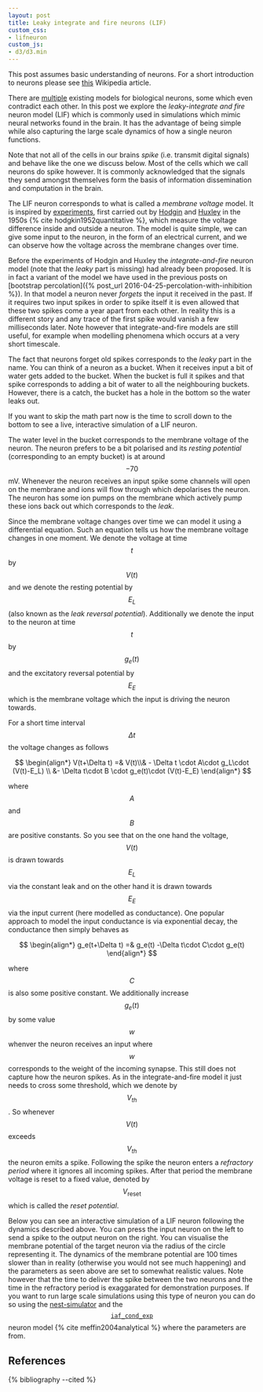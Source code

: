 ```yaml
---
layout: post
title: Leaky integrate and fire neurons (LIF)
custom_css:
- lifneuron
custom_js:
- d3/d3.min
---
```

<p class="message">
This post assumes basic understanding of neurons. For a short
introduction to neurons please see <a
href="https://simple.wikipedia.org/wiki/Neuron">this</a> Wikipedia
article.
</p>

There are
[multiple](https://en.wikipedia.org/wiki/Biological_neuron_model)
existing models for biological neurons, some which even contradict each
other. In this post we explore the *leaky-integrate and fire* neuron
model (LIF) which is commonly used in simulations which mimic neural
networks found in the brain. It has the advantage of being simple while
also capturing the large scale dynamics of how a single neuron
functions.

Note that not all of the cells in our brains *spike* (i.e.
transmit digital signals) and behave like the one we discuss below. Most
of the cells which we call neurons do spike however. It is commonly
acknowledged that the signals they send amongst themselves form the
basis of information dissemination and computation in the brain.

The LIF neuron corresponds to what is called a *membrane voltage* model.
It is inspired by
[experiments](https://en.wikipedia.org/wiki/Squid_giant_axon), first
carried out by
[Hodgin](https://en.wikipedia.org/wiki/Alan_Lloyd_Hodgkin) and
[Huxley](https://en.wikipedia.org/wiki/Andrew_Huxley) in the 1950s {%
cite hodgkin1952quantitative %}, which measure the voltage difference
inside and outside a neuron. The model is quite simple, we can give some
input to the neuron, in the form of an electrical current, and we can
observe how the voltage across the membrane changes over time.

Before the experiments of Hodgin and Huxley the *integrate-and-fire*
neuron model (note that the *leaky* part is missing) had already been
proposed. It is in fact a variant of the model we have used in the
previous posts on [bootstrap percolation]({% post_url
2016-04-25-percolation-with-inhibition %}). In that model a neuron never
*forgets* the input it received in the past. If it requires two input
spikes in order to spike itself it is even allowed that these two spikes
come a year apart from each other. In reality this is a different story
and any trace of the first spike would vanish a few milliseconds later.
Note however that integrate-and-fire models are still useful, for
example when modelling phenomena which occurs at a very short timescale.

The fact that neurons forget old spikes corresponds to the *leaky* part
in the name. You can think of a neuron as a bucket. When it receives
input a bit of water gets added to the bucket. When the bucket is full
it spikes and that spike corresponds to adding a bit of water to all the
neighbouring buckets. However, there is a catch, the bucket has a hole
in the bottom so the water leaks out.

If you want to skip the math part now is the time to scroll down to the
bottom to see a live, interactive simulation of a LIF neuron.

The water level in the bucket corresponds to the membrane voltage of the
neuron. The neuron prefers to be a bit polarised and its *resting
potential* (corresponding to an empty bucket) is at around $$-70$$ mV.
Whenever the neuron receives an input spike some channels will open on
the membrane and ions will flow through which depolarises the neuron.
The neuron has some ion pumps on the membrane which actively pump these
ions back out which corresponds to the *leak*.

Since the membrane voltage changes over time we can model it using a
differential equation. Such an equation tells us how the membrane
voltage changes in one moment. We denote the voltage at time $$t$$ by
$$V(t)$$ and we denote the resting potential by $$E_L$$ (also known as the
*leak reversal potential*). Additionally we denote the input to the
neuron at time $$t$$ by $$g_e(t)$$ and the excitatory reversal potential
by $$E_E$$ which is the membrane voltage which the input is driving the
neuron towards.

For a short time interval $$\Delta t$$ the voltage changes as follows

$$
\begin{align*}
V(t+\Delta t) =& V(t)\\& - \Delta t \cdot A\cdot g_L\cdot (V(t)-E_L) \\
&- \Delta t\cdot B \cdot g_e(t)\cdot (V(t)-E_E)
\end{align*}
$$

where $$A$$ and $$B$$ are positive constants. So you see that on the one
hand the voltage, $$V(t)$$ is drawn towards $$E_L$$ via the constant
leak and on the other hand it is drawn towards $$E_E$$ via the input
current (here modelled as conductance). One popular approach to model
the input conductance is via exponential decay, the conductance then
simply behaves as

$$
\begin{align*}
g_e(t+\Delta t) =& g_e(t) -\Delta t\cdot C\cdot g_e(t)
\end{align*}
$$

where $$C$$ is also some positive constant. We additionally increase
$$g_e(t)$$ by some value $$w$$ whenver the neuron receives an input
where $$w$$ corresponds to the weight of the incoming synapse. This
still does not capture how the neuron spikes. As in the
integrate-and-fire model it just needs to cross some threshold, which we
denote by $$V_{th}$$. So whenever $$V(t)$$ exceeds $$V_{th}$$ the neuron
emits a spike. Following the spike the neuron enters a *refractory
period* where it ignores all incoming spikes. After that period the
membrane voltage is reset to a fixed value, denoted by
$$V_{\text{reset}}$$ which is called the *reset potential*.

Below you can see an interactive simulation of a LIF neuron following
the dynamics described above. You can press the input neuron on the left
to send a spike to the output neuron on the right. You can visualise the
membrane potential of the target neuron via the radius of the circle
representing it. The dynamics of the membrane potential are 100 times
slower than in reality (otherwise you would not see much happening) and
the parameters as seen above are set to somewhat realistic values. Note
however that the time to deliver the spike between the two neurons and
the time in the refractory period is exaggarated for demonstration
purposes. If you want to run large scale simulations using this type of
neuron you can do so using the
[nest-simulator](http://www.nest-initiative.org/) and the
[$$\mathtt{iaf\_cond\_exp}$$](https://github.com/nest/nest-simulator/blob/master/models/iaf_cond_exp.cpp)
neuron model {% cite meffin2004analytical %} where the parameters are
from.

<div id="neuron"></div>

<script>
var width = d3.select("#neuron").node().getBoundingClientRect().width;
var height = 300;
var delay = 250;
var neuronradius = 15;
var msgradius = 5;

var m_V = -70.0E-3; // Membrane voltage
var g_E = 0.0; // Excitatory synaptic conductance
var t_delta = 1E-4; // 0.1 ms, so we need to update every 10 ms

var spike_effect = 1.0E-3;
var membrane_capacitance = 250E-12; // Capacity of the membrance
var E_E= 0.0; // Excitatory reversal potential
var E_L = -70E-3;   // Leak reversal potential
var g_L = 16.6667E-9; // Leak conductance, nS
var V_T = -55E-3    // Threshold potential
var V_reset = -60E-3 // Reset potential
var t_ref = 2.5E-3 // Refractory period
var weight = 1E-7;
var t_syn = 0.2E-3;

var realTimeDelay = 10;
var realTimeRefractoryPeriod = 1000;

var started = false;
var spiking = false;
var blowup = 3000;

var thresholdradius = neuronradius + (V_T - E_L)*blowup;
var resetradius = neuronradius + (V_reset-E_L)*blowup;

var fill = d3.scale.category20c();


var svg = d3.select("#neuron").append("svg")
    .attr("width", width)
    .attr("height", height);

var play = svg.append("g")
    .attr("class", "play");

play.append("circle")
    .attr("r", neuronradius)
    .attr("stroke-width", ".5px")
    .attr("transform", "translate(" + width / 4 + "," + height / 2 + ")")
    .on("mousedown", function() {
      play.classed("mousedown", true);
      d3.select(window).on("mouseup", function() { play.classed("mousedown", false);
        // Input spike
        var input_spike = svg.append("circle");
        input_spike.attr({
            cx: width/4.0,
            cy: height/2.0,
            fill: fill.range()[8],
            r: neuronradius + (m_V-E_L)*blowup,
            opacity:1.0
          })
        input_spike.transition()
          .duration(150)
          .ease("linear") // For more easing info check http://bl.ocks.org/hunzy/9929724
          .attr("r",200)
          .attr("opacity",0)
          .remove();
        // Message
        var marker = svg.append("circle");
        marker.attr({
            cx: width/4.0,
            cy: height/2.0,
            fill: fill.range()[8],
            r: neuronradius,
            opacity:0.5
          })
        marker.transition()
          .duration(delay)
          .ease("circle") // For more easing info check http://bl.ocks.org/hunzy/9929724
          .attr("cx",3*width/4.0)
          .attr("r",msgradius)
          .each("end", function(){
            if(!spiking) {
              g_E += weight;
            }
            if(!started) {
              started=true;
              setTimeout(update,10);
            }
           })
          .remove();
      });
    })
    .on("click", function() {
      });

var neuron = svg.append("g")
  .attr("class", "neuron");

var neuron_threshold = neuron.append("circle")
    .attr({fill:"none",
        "stroke-width":"1.5px",
        stroke:"#000",
        "stroke-linejoin":"round",
        "opacity": 0.5,
        "stroke-dasharray":"10,10"})
    .attr("r", neuronradius + (V_T - E_L)*blowup)
    .attr("transform", "translate(" + 3*width / 4 + "," + height / 2 + ")");

var neuron_reset = neuron.append("circle")
    .attr({fill:"none",
        "stroke-width":".5px",
        stroke:"#000",
        "stroke-linejoin":"round"})
    .attr("r", resetradius)
    .attr("transform", "translate(" + 3*width / 4 + "," + height / 2 + ")");

var neuroncircle = neuron.append("circle")
    .attr("r", neuronradius)
    .attr("fill",d3.rgb(fill.range()[8]).brighter((m_V-E_L)*150))
    .attr("transform", "translate(" + 3*width / 4 + "," + height / 2 + ")")
    .attr("opacity", 0.5);

function update() {
  spiking = false;
  //console.log(m_V);
  //console.log(g_E);
  g_E = g_E - (t_delta/t_syn)*g_E;
  m_V = m_V + (t_delta/membrane_capacitance)*( -g_L*(m_V - E_L) - g_E*(m_V - E_E));
  neuroncircle.transition().duration(0).attr("r",neuronradius + (m_V-E_L)*blowup)
  .attr("fill",d3.rgb(fill.range()[8]).brighter((m_V-E_L)*150));

  if(!spiking && m_V > V_T) {
    spiking = true;
    m_V = V_reset;
    neuroncircle.transition().duration(0)
      .attr("r",neuronradius + (m_V-E_L)*blowup)
      .attr("fill",fill.range()[4]);
    var marker = svg.append("circle");
    marker.attr({
        cx: 3*width/4.0,
        cy: height/2.0,
        fill: fill.range()[8],
        r: neuronradius + (m_V-E_L)*blowup,
        opacity:1.0
      })
    marker.transition()
      .duration(500)
      .ease("linear") // For more easing info check http://bl.ocks.org/hunzy/9929724
      .attr("r",200)
      .attr("opacity",0)
      .remove();
    setTimeout(update,realTimeRefractoryPeriod);
  }
  else if(m_V - E_L < 0.0005) {
    started = false;
  }
  else {
    setTimeout(update,realTimeDelay);
  }
}

var arc_margin = 1.1;
var arc_margin2 = 1.05;

// Threshold label

//Create an SVG path
svg.append("path")
	.attr("id", "threshold_radius_margin") //very important to give the path element a unique ID to reference later
	.attr("d", "M "+((3*width/4.0)-arc_margin*thresholdradius)+","+height/2.0+" A "+arc_margin*thresholdradius+","+arc_margin*thresholdradius+" 0 0,1 "+((3*width/4.0)+arc_margin*thresholdradius)+","+height/2.0+"") //Notation for an SVG path, from bl.ocks.org/mbostock/2565344
	.style("fill", "none");

//Create an SVG text element and append a textPath element
svg.append("text")
  .classed("unselectable",true)
  .append("textPath") //append a textPath to the text element
	.attr("xlink:href", "#threshold_radius_margin") //place the ID of the path here
	.style("text-anchor","middle") //place the text halfway on the arc
	.attr("startOffset", "50%")
  .text("Spiking threshold")
  .attr("font-size",14);

// Reset potential label
svg.append("path")
	.attr("id", "reset_radius_margin") //very important to give the path element a unique ID to reference later
	.attr("d", "M "+((3*width/4.0)-arc_margin2*resetradius)+","+height/2.0+" A "+arc_margin2*resetradius+","+arc_margin2*resetradius+" 0 0,1 "+((3*width/4.0)+arc_margin2*resetradius)+","+height/2.0+"") //Notation for an SVG path, from bl.ocks.org/mbostock/2565344
	.style("fill", "none");

//Create an SVG text element and append a textPath element
svg.append("text")
  .classed("unselectable",true)
  .append("textPath") //append a textPath to the text element
	.attr("xlink:href", "#reset_radius_margin") //place the ID of the path here
	.style("text-anchor","middle") //place the text halfway on the arc
	.attr("startOffset", "50%")
  .text("Reset potential")
  .attr("font-size",11);

play.append("text").attr("text-anchor", "middle")
  .attr("x",width/4.0)
  .attr("dy",4*height/5.0)
  .classed("unselectable",true)
  .text("Input neuron")
  .attr("font-size",14);

neuron.append("text").attr("text-anchor", "middle")
  .attr("x",3*width/4.0)
  .attr("dy",4*height/5.0)
  .classed("unselectable",true)
  .text("Output neuron")
  .attr("font-size",14);

</script>


## References

{% bibliography --cited %}

